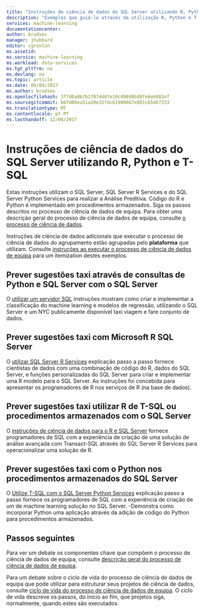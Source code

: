 ```yaml
---
title: "Instruções de ciência de dados do SQL Server utilizando R, Python e T-SQL | Microsoft Docs"
description: "Exemplos que guiá-lo através da utilização R, Python e T-SQL no SQL Server para realizar a Análise Preditiva."
services: machine-learning
documentationcenter: 
author: bradsev
manager: jhubbard
editor: cgronlun
ms.assetid: 
ms.service: machine-learning
ms.workload: data-services
ms.tgt_pltfrm: na
ms.devlang: na
ms.topic: article
ms.date: 09/04/2017
ms.author: bradsev
ms.openlocfilehash: 3f7d6a0b7b1f874d87e10c490d0b48fe6e6083ef
ms.sourcegitcommit: b07d06ea51a20e32fdc61980667e801cb5db7333
ms.translationtype: MT
ms.contentlocale: pt-PT
ms.lasthandoff: 12/08/2017
---
```

# <a name="sql-server-data-science-walkthroughs-using-r-python-and-t-sql"></a>Instruções de ciência de dados do SQL Server utilizando R, Python e T-SQL

Estas instruções utilizam o SQL Server, SQL Server R Services e do SQL Server Python Services para realizar a Análise Preditiva. Código do R e Python é implementado em procedimentos armazenados. Siga os passos descritos no processo de ciência de dados de equipa. Para obter uma descrição geral do processo de ciência de dados de equipa, consulte [o processo de ciência de dados](overview.md). 

Instruções de ciência de dados adicionais que executar o processo de ciência de dados do agrupamento estão agrupadas pelo **plataforma** que utilizam. Consulte [instruções ao executar o processo de ciência de dados de equipa](walkthroughs.md) para um itemization destes exemplos.


## <a name="predict-taxi-tips-using-python-and-sql-queries-with-sql-server"></a>Prever sugestões taxi através de consultas de Python e SQL Server com o SQL Server 

O [utilizar um servidor SQL](sql-walkthrough.md) instruções mostram como criar e implementar a classificação do machine learning e modelos de regressão, utilizando o SQL Server e um NYC publicamente disponível taxi viagem e fare conjunto de dados.


## <a name="predict-taxi-tips-using-microsoft-r-with-sql-server"></a>Prever sugestões taxi com Microsoft R SQL Server 

O [utilizar SQL Server R Services](https://msdn.microsoft.com/library/mt612857.aspx) explicação passo a passo fornece cientistas de dados com uma combinação de código do R, dados do SQL Server, e funções personalizadas do SQL Server para criar e implementar uma R modelo para o SQL Server. As instruções foi concebida para apresentar os programadores de R nos serviços de R (na base de dados).


## <a name="predict-taxi-tips-using-r-from-t-sql-or-stored-procedures-with-sql-server"></a>Prever sugestões taxi utilizar R de T-SQL ou procedimentos armazenados com o SQL Server

O [instruções de ciência de dados para o R e SQL Server](https://docs.microsoft.com/sql/advanced-analytics/tutorials/walkthrough-data-science-end-to-end-walkthrough) fornece programadores de SQL com a experiência de criação de uma solução de análise avançada com Transact-SQL através do SQL Server R Services para operacionalizar uma solução de R. 


## <a name="predict-taxi-tips-using-python-in-sql-server-stored-procedures"></a>Prever sugestões taxi com o Python nos procedimentos armazenados do SQL Server

O [Utilize T-SQL com o SQL Server Python Services](https://docs.microsoft.com/sql/advanced-analytics/tutorials/sqldev-in-database-python-for-sql-developers) explicação passo a passo fornece os programadores de SQL com a experiência de criação de um de machine learning solução no SQL Server. -Demonstra como incorporar Python uma aplicação através da adição de código do Python para procedimentos armazenados.


## <a name="next-steps"></a>Passos seguintes

Para ver um debate os componentes chave que compõem o processo de ciência de dados de equipa, consulte [descrição geral do processo de ciência de dados de equipa](overview.md).

Para um debate sobre o ciclo de vida do processo de ciência de dados de equipa que pode utilizar para estruturar seus projetos de ciência de dados, consulte [ciclo de vida do processo de ciência de dados de equipa](lifecycle.md). O ciclo de vida descreve os passos, do início ao fim, que projetos siga, normalmente, quando estes são executados. 